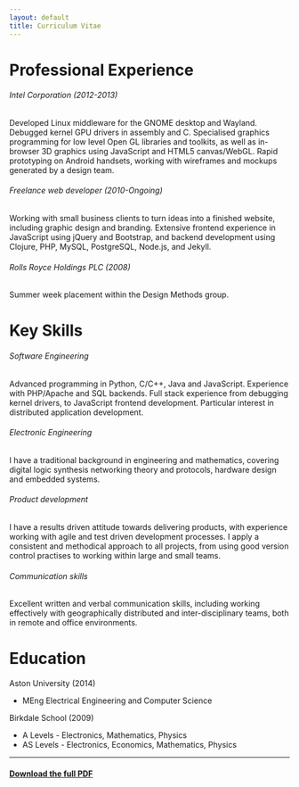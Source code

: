 ```yaml
---
layout: default
title: Curriculum Vitae
---
```


# Professional Experience

###### Intel Corporation   (2012-2013)

Developed Linux middleware for the GNOME desktop and Wayland. Debugged
kernel GPU drivers in assembly and C. Specialised graphics programming
for low level Open GL libraries and toolkits, as well as in-browser 3D
graphics using JavaScript and HTML5 canvas/WebGL. Rapid prototyping on
Android handsets, working with wireframes and mockups generated by a
design team.

###### Freelance web developer (2010-Ongoing)

Working with small business clients to turn ideas into a finished
website, including graphic design and branding.  Extensive frontend
experience in JavaScript using jQuery and Bootstrap, and backend
development using Clojure, PHP, MySQL, PostgreSQL, Node.js, and
Jekyll.

###### Rolls Royce Holdings PLC (2008)
Summer week placement within the Design Methods group.

# Key Skills

###### Software Engineering

Advanced programming in Python, C/C++, Java and JavaScript. Experience
with PHP/Apache and SQL backends. Full stack experience from debugging
kernel drivers, to JavaScript frontend development. Particular
interest in distributed application development.

###### Electronic Engineering

I have a traditional background in engineering and mathematics,
covering digital logic synthesis networking theory and protocols,
hardware design and embedded systems.

###### Product development

I have a results driven attitude towards delivering products, with
experience working with agile and test driven development processes. I
apply a consistent and methodical approach to all projects, from using
good version control practises to working within large and small
teams.

###### Communication skills

Excellent written and verbal communication skills, including working
effectively with geographically distributed and inter-disciplinary
teams, both in remote and office environments.

# Education

Aston University (2014)

 * MEng Electrical Engineering and Computer Science

Birkdale School (2009)

* A Levels - Electronics, Mathematics, Physics
* AS Levels - Electronics, Economics, Mathematics, Physics

----

#### [Download the full PDF](/assets/cv.pdf)
